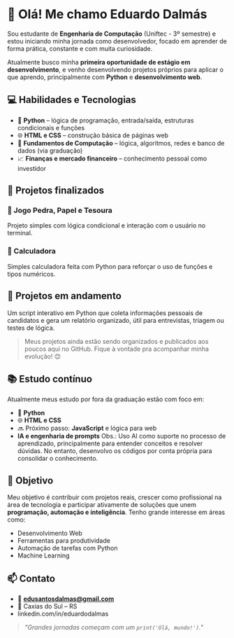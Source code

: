 # 👋 Olá! Me chamo Eduardo Dalmás

Sou estudante de **Engenharia de Computação** (Uniftec - 3º semestre) e estou iniciando minha jornada como desenvolvedor, focado em aprender de forma prática, constante e com muita curiosidade.  

Atualmente busco minha **primeira oportunidade de estágio em desenvolvimento**, e venho desenvolvendo projetos próprios para aplicar o que aprendo, principalmente com **Python** e **desenvolvimento web**.

## 💻 Habilidades e Tecnologias

- 📌 **Python** – lógica de programação, entrada/saída, estruturas condicionais e funções
- 🌐 **HTML e CSS** – construção básica de páginas web
- 🧠 **Fundamentos de Computação** – lógica, algoritmos, redes e banco de dados (via graduação)
- 📈 **Finanças e mercado financeiro** – conhecimento pessoal como investidor

## 🧩 Projetos finalizados

### 🔸 Jogo Pedra, Papel e Tesoura
Projeto simples com lógica condicional e interação com o usuário no terminal.

### 🔸 Calculadora
Simples calculadora feita com Python para reforçar o uso de funções e tipos numéricos.

## 🧪 Projetos em andamento

Um script interativo em Python que coleta informações pessoais de candidatos e gera um relatório organizado, útil para entrevistas, triagem ou testes de lógica.

> Meus projetos ainda estão sendo organizados e publicados aos poucos aqui no GitHub. Fique à vontade pra acompanhar minha evolução! 😊

## 📚 Estudo contínuo

Atualmente meus estudo por fora da graduação estão com foco em:

- 🐍 **Python**
- 🌐 **HTML e CSS**
- 🔜 Próximo passo: **JavaScript** e lógica para web
- **IA e engenharia de prompts** 
Obs.: Uso AI como suporte no processo de aprendizado, principalmente para entender conceitos e resolver dúvidas. No entanto, desenvolvo os códigos por conta própria para consolidar o conhecimento.

## 🎯 Objetivo

Meu objetivo é contribuir com projetos reais, crescer como profissional na área de tecnologia e participar ativamente de soluções que unem **programação, automação e inteligência**. Tenho grande interesse em áreas como:

- Desenvolvimento Web
- Ferramentas para produtividade
- Automação de tarefas com Python
- Machine Learning

## 📫 Contato

- 📧 **edusantosdalmas@gmail.com**  
- 📍 Caxias do Sul – RS  
- linkedin.com/in/eduardodalmas

> _"Grandes jornadas começam com um `print('Olá, mundo!')`."_  

